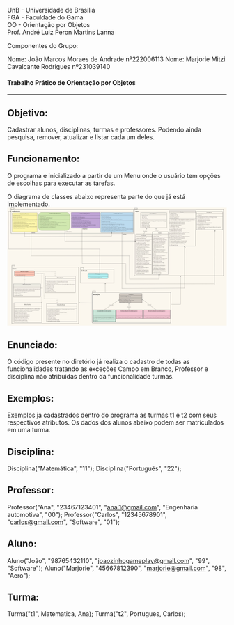 
UnB - Universidade de Brasilia  
FGA - Faculdade do Gama  
OO - Orientação por Objetos  
Prof. André Luiz Peron Martins Lanna 

Componentes do Grupo:

Nome: João Marcos Moraes de Andrade nº222006113
Nome: Marjorie Mitzi Cavalcante Rodrigues nº231039140

#### Trabalho Prático de Orientação por Objetos 
---

## Objetivo:  
Cadastrar alunos, disciplinas, turmas e professores. 
Podendo ainda pesquisa, remover, atualizar e listar cada um deles.

## Funcionamento:  
O programa e inicializado a partir de um Menu onde o usuário tem opções de escolhas para executar as tarefas.

O diagrama de classes abaixo representa parte do que já está implementado. 
![Diagrama de classes](Diagrama_de_classe_UML_projeto.jpg)


## Enunciado:  
O código presente no diretório já realiza o cadastro de todas as funcionalidades tratando as
exceções Campo em Branco, Professor e disciplina não atribuidas dentro da funcionalidade turmas.

## Exemplos:
Exemplos ja cadastrados dentro do programa as turmas t1 e t2 com seus respectivos atributos.
Os dados dos alunos abaixo podem ser matriculados em uma turma.

## Disciplina:
Disciplina("Matemática", "11");
Disciplina("Português", "22");

## Professor:
Professor("Ana", "23467123401", "ana.1@gmail.com", "Engenharia automotiva", "00");
Professor("Carlos", "12345678901", "carlos@gmail.com", "Software", "01");

## Aluno:
Aluno("João", "98765432110", "joaozinhogameplay@gmail.com", "99", "Software");
Aluno("Marjorie", "45667812390", "marjorie@gmail.com", "98", "Aero");

## Turma:
Turma("t1", Matematica, Ana);
Turma("t2", Portugues, Carlos);
